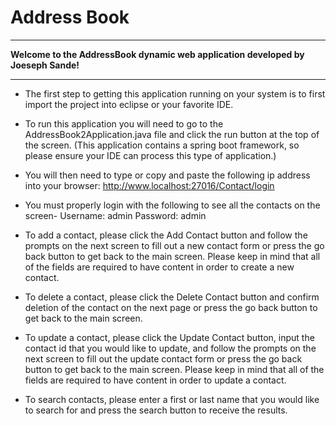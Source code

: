 # Address Book

<hr>

**Welcome to the AddressBook dynamic web application developed by Joeseph Sande!**

<hr>

- The first step to getting this application running on your system is to first import the project
into eclipse or your favorite IDE.

- To run this application you will need to go to the AddressBook2Application.java file and 
click the run button at the top of the screen. (This application contains a spring boot framework,
so please ensure your IDE can process this type of application.)

- You will then need to type or copy and paste the following ip address into your browser: http://www.localhost:27016/Contact/login

- You must properly login with the following to see all the 
contacts on the screen- Username: admin  Password: admin  

- To add a contact, please click the Add Contact button and follow the 
prompts on the next screen to fill out a new contact form or press the go back button to 
get back to the main screen. Please keep in mind that all of the fields are required to have content in order to create a new contact.

- To delete a contact, please click the Delete Contact button and confirm 
deletion of the contact on the next page or press the go back button to get back to the main screen.

- To update a contact, please click the Update Contact button, input the contact id that you would 
like to update, and follow the prompts on the next screen to fill out the update contact form or 
press the go back button to get back to the main screen. Please keep in mind that all of the fields are required to have content in order to update a contact.


- To search contacts, please enter a first or last name that you would like to search for and press
the search button to receive the results.  
